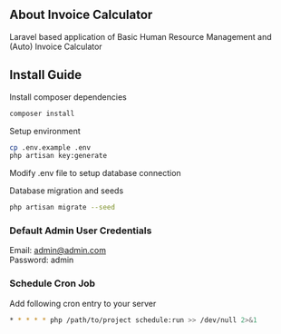 ## About Invoice Calculator

Laravel based application of Basic Human Resource Management and (Auto) Invoice Calculator

## Install Guide

Install composer dependencies

```sh
composer install
```

Setup environment

```sh
cp .env.example .env
php artisan key:generate
```

Modify .env file to setup database connection

Database migration and seeds

```sh
php artisan migrate --seed
```

### Default Admin User Credentials

Email: admin@admin.com  
Password: admin

### Schedule Cron Job

Add following cron entry to your server
```sh
* * * * * php /path/to/project schedule:run >> /dev/null 2>&1
```